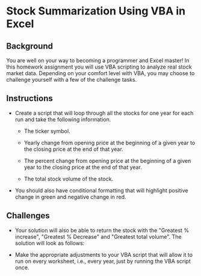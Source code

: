 # Stock Summarization Using VBA in Excel

## Background

You are well on your way to becoming a programmer and Excel master! In this homework assignment you will use VBA scripting to analyze real stock market data. Depending on your comfort level with VBA, you may choose to challenge yourself with a few of the challenge tasks.

## Instructions

* Create a script that will loop through all the stocks for one year for each run and take the following information.

  * The ticker symbol.

  * Yearly change from opening price at the beginning of a given year to the closing price at the end of that year.

  * The percent change from opening price at the beginning of a given year to the closing price at the end of that year.

  * The total stock volume of the stock.

* You should also have conditional formatting that will highlight positive change in green and negative change in red.

## Challenges

* Your solution will also be able to return the stock with the "Greatest % increase", "Greatest % Decrease" and "Greatest total volume". The solution will look as follows:

* Make the appropriate adjustments to your VBA script that will allow it to run on every worksheet, i.e., every year, just by running the VBA script once.
